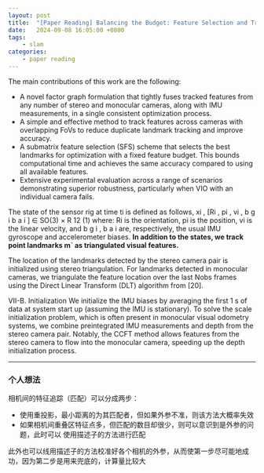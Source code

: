 ```yaml
---
layout: post
title:  "[Paper Reading] Balancing the Budget: Feature Selection and Tracking for Multi-Camera Visual-Inertial Odometry using SE2(3) Based Exact IMU Pre-integration"
date:   2024-09-08 16:05:00 +0800
tags: 
    - slam
categories:
    - paper reading
---
```




The main contributions of this work are the following:
- A novel factor graph formulation that tightly fuses tracked
features from any number of stereo and monocular
cameras, along with IMU measurements, in a single
consistent optimization process.
- A simple and effective method to track features across
cameras with overlapping FoVs to reduce duplicate
landmark tracking and improve accuracy.
- A submatrix feature selection (SFS) scheme that selects
the best landmarks for optimization with a fixed feature
budget. This bounds computational time and achieves the
same accuracy compared to using all available features.
- Extensive experimental evaluation across a range of
scenarios demonstrating superior robustness, particularly
when VIO with an individual camera fails.


The state of the sensor rig at time ti
is defined as follows,
xi , [Ri
, pi
, vi
, b
g
i b
a
i
] ∈ SO(3) × R
12 (1)
where: Ri
is the orientation, pi
is the position, vi
is the linear
velocity, and b
g
i
, b
a
i
are, respectively, the usual IMU gyroscope
and accelerometer biases. **In addition to the states, we track
point landmarks m` as triangulated visual features.**


The location of the landmarks detected by the stereo camera
pair is initialized using stereo triangulation. For landmarks
detected in monocular cameras, we triangulate the feature
location over the last Nobs frames using the Direct Linear
Transform (DLT) algorithm from [20].


VII-B. Initialization
We initialize the IMU biases by averaging the first 1 s of
data at system start up (assuming the IMU is stationary).
To solve the scale initialization problem, which is often
present in monocular visual odometry systems, we combine
preintegrated IMU measurements and depth from the stereo
camera pair. Notably, the CCFT method allows features from
the stereo camera to flow into the monocular camera, speeding
up the depth initialization process.


---

### 个人想法

相机间的特征追踪（匹配）可以分成两步：
- 使用重投影，最小距离的为其匹配者，但如果外参不准，则该方法大概率失效
- 如果相机间重叠区特征点多，但匹配的数目却很少，则可以意识到是外参的问题，此时可以
使用描述子的方法进行匹配

此外也可以线用描述子的方法校准好各个相机的外参，从而使第一步尽可能地成功，因为第二步是用来兜底的，计算量比较大
